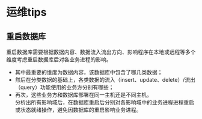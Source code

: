 # 运维tips

## 重启数据库
重启数据库需要根据数据内容、数据流入流出方向、影响程序在本地或远程等多个维度考虑重启数据库后对各业务进程的影响。
* 其中最重要的维度为数据内容，该数据库中包含了哪几类数据；  
* 然后在分类数据的基础上，各类数据的流入（insert、update、delete）/流出（query）功能使用的业务方分别有哪些；
* 再次，这些业务方和数据库部署在同一主机还是不同主机。  
分析出所有影响域后，在数据库重启后分别对各影响域中的业务进程进程重启或状态就绪操作，避免因数据库的重启影响业务进程。
